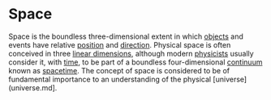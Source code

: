 # Space

Space is the boundless three-dimensional extent in which [objects](physical_object.md) and events have relative [position](position_geometry.md) and [direction](orientation_geometry). Physical space is often conceived in three [linear dimensions](dimension.md), although modern [physicists](physics.md) usually consider it, with [time](time.md), to be part of a boundless four-dimensional [continuum](continuum.md) known as [spacetime](spacetime.md). The concept of space is considered to be of fundamental importance to an understanding of the physical [universe](universe.md]. 
